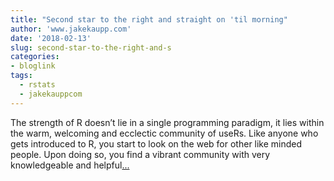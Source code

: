 ```yaml
---
title: "Second star to the right and straight on 'til morning"
author: 'www.jakekaupp.com'
date: '2018-02-13'
slug: second-star-to-the-right-and-s
categories:
- bloglink
tags:
  - rstats
  - jakekauppcom
---
```


The strength of R doesn’t lie in a single programming paradigm, it lies within the warm, welcoming and ecclectic community of useRs. Like anyone who gets introduced to R, you start to look on the web for other like minded people. Upon doing so, you find a vibrant community with very knowledgeable and helpful[... <i class="fas fa-external-link-alt"></i>](http://www.jakekaupp.com/post/second-star-to-the-right-and-straight-on-til-morning/)

